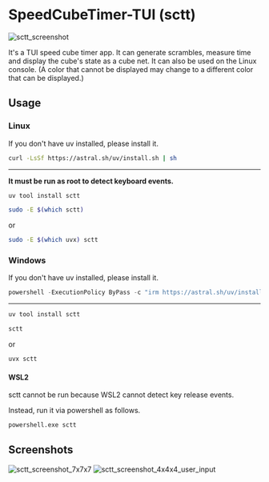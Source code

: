 # SpeedCubeTimer-TUI (sctt)

![sctt_screenshot](https://github.com/user-attachments/assets/d5e05bc7-801d-42ba-a8ee-752c30ad5313)

It's a TUI speed cube timer app. It can generate scrambles, measure time and display the cube's state as a cube net. It can also be used on the Linux console. (A color that cannot be displayed may change to a different color that can be displayed.)

## Usage

### Linux

If you don't have uv installed, please install it.

```bash
curl -LsSf https://astral.sh/uv/install.sh | sh
```

---

**It must be run as root to detect keyboard events.**

```bash
uv tool install sctt
```

```bash
sudo -E $(which sctt)
```

or

```bash
sudo -E $(which uvx) sctt
```

### Windows

If you don't have uv installed, please install it.

```powershell
powershell -ExecutionPolicy ByPass -c "irm https://astral.sh/uv/install.ps1 | iex"
```

---

```powershell
uv tool install sctt
```

```powershell
sctt
```

or

```powershell
uvx sctt
```

#### WSL2

sctt cannot be run because WSL2 cannot detect key release events.

Instead, run it via powershell as follows.

```bash
powershell.exe sctt
```

## Screenshots

![sctt_screenshot_7x7x7](https://github.com/user-attachments/assets/4670e5ad-1732-4822-aa96-29d033697825)
![sctt_screenshot_4x4x4_user_input](https://github.com/user-attachments/assets/f53dd3d8-c732-45dd-835b-2f045c3bb6a4)

